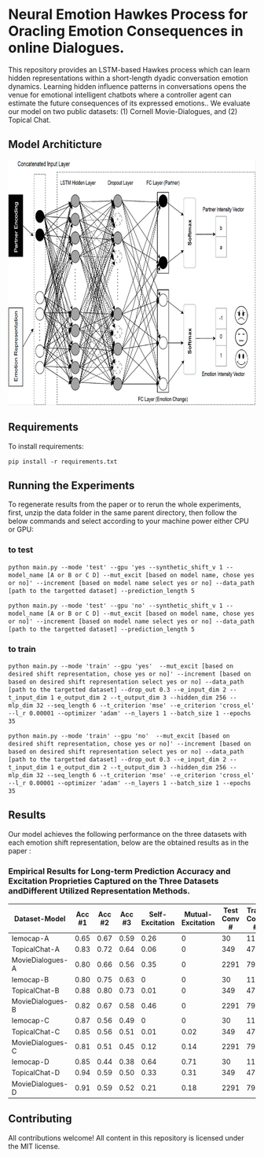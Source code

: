 #  Neural Emotion Hawkes Process for Oracling Emotion Consequences in online Dialogues.


This repository provides an LSTM-based Hawkes process which can learn hidden representations within a short-length dyadic conversation emotion dynamics. Learning hidden influence patterns in conversations opens the venue for emotional intelligent chatbots where a controller agent can estimate the future consequences of its expressed emotions.. We evaluate our model on two public datasets: (1) Cornell Movie-Dialogues, and (2) Topical Chat. 


## Model Architicture
<img src="fig_arc.PNG" width="600" height="500">


## Requirements

To install requirements:

```setup
pip install -r requirements.txt
```

## Running the Experiments

To regenerate results from the paper or to rerun the whole experiments, first, unzip the data folder in the same parent directory, then follow the below commands and select according to your machine power either CPU or GPU:

### to test
```
python main.py --mode 'test' --gpu 'yes --synthetic_shift_v 1 --model_name [A or B or C D] --mut_excit [based on model name, chose yes or no]' --increment [based on model name select yes or no] --data_path [path to the targetted dataset] --prediction_length 5
```
```
python main.py --mode 'test' --gpu 'no' --synthetic_shift_v 1 --model_name [A or B or C D] --mut_excit [based on model name, chose yes or no]' --increment [based on model name select yes or no] --data_path [path to the targetted dataset] --prediction_length 5

```
### to train
```
python main.py --mode 'train' --gpu 'yes'  --mut_excit [based on desired shift representation, chose yes or no]' --increment [based on based on desired shift representation select yes or no] --data_path [path to the targetted dataset] --drop_out 0.3 --e_input_dim 2 --t_input_dim 1 e_output_dim 2 --t_output_dim 3 --hidden_dim 256 --mlp_dim 32 --seq_length 6 --t_criterion 'mse' --e_criterion 'cross_el' --l_r 0.00001 --optimizer 'adam' --n_layers 1 --batch_size 1 --epochs 35
```
```
python main.py --mode 'train' --gpu 'no'  --mut_excit [based on desired shift representation, chose yes or no]' --increment [based on based on desired shift representation select yes or no] --data_path [path to the targetted dataset] --drop_out 0.3 --e_input_dim 2 --t_input_dim 1 e_output_dim 2 --t_output_dim 3 --hidden_dim 256 --mlp_dim 32 --seq_length 6 --t_criterion 'mse' --e_criterion 'cross_el' --l_r 0.00001 --optimizer 'adam' --n_layers 1 --batch_size 1 --epochs 35

```


## Results

Our model achieves the following performance on the three datasets with each emotion shift representation, below are the obtained results as in the paper :

###  Empirical Results for Long-term Prediction Accuracy and Excitation Proprieties Captured on the Three Datasets andDifferent Utilized Representation Methods.


Dataset-Model|Acc #1 | Acc #2 | Acc #3 | Self-Excitation|  Mutual-Excitation|  Test Conv # | Train Conv #|
| ------------------ |---------------- | -------------- | ------------------ |---------------- |---------------- |------------------ |---------------- |
Iemocap-A|0.65|0.67|0.59|0.26|0|30|119|
|TopicalChat-A|0.83|0.72|0.64|0.06|0|349|4742|
|MovieDialogues-A|0.80|0.66|0.56|0.35|0|2291|7999|
|Iemocap-B|0.80|0.75|0.63|0|0|30|119|
|TopicalChat-B|0.88|0.80|0.73|0.01|0|349|4742|
|MovieDialogues-B|0.82|0.67|0.58|0.46|0|2291|7999|
|Iemocap-C|0.87|0.56|0.49|0|0|30|119|
|TopicalChat-C|0.85|0.56|0.51|0.01|0.02|349|4742|
|MovieDialogues-C|0.81|0.51|0.45|0.12|0.14|2291|7999|
|Iemocap-D|0.85|0.44|0.38|0.64|0.71|30|119|
|TopicalChat-D|0.94|0.59|0.50|0.33|0.31|349|4742|
|MovieDialogues-D|0.91|0.59|0.52|0.21|0.18|2291|7999|


## Contributing
All contributions welcome! All content in this repository is licensed under the MIT license.




